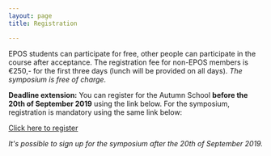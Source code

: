 ```yaml
---
layout: page
title: Registration

---
```


EPOS students can participate for free, other people can participate in the course after acceptance. The registration fee for non-EPOS members is €250,- for the first three days (lunch will be provided on all days). *The symposium is free of charge.*

**Deadline extension:** You can register for the Autumn School **before the 20th of September 2019** using the link below. For the symposium, registration is mandatory using the same link below:


[Click here to register](https://forms.gle/8Kp31x7BqQ2KX9YX7)

*It's possible to sign up for the symposium after the 20th of September 2019.*
